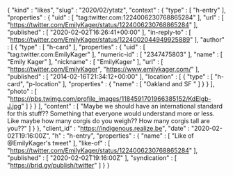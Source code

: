 {
  "kind" : "likes",
  "slug" : "2020/02/ytatz",
  "context" : {
    "type" : [ "h-entry" ],
    "properties" : {
      "uid" : [ "tag:twitter.com:1224006230768865284" ],
      "url" : [ "https://twitter.com/EmilyKager/status/1224006230768865284" ],
      "published" : [ "2020-02-02T16:26:41+00:00" ],
      "in-reply-to" : [ "https://twitter.com/EmilyKager/status/1224002044949925889" ],
      "author" : [ {
        "type" : [ "h-card" ],
        "properties" : {
          "uid" : [ "tag:twitter.com:EmilyKager" ],
          "numeric-id" : [ "2347475803" ],
          "name" : [ "Emily Kager" ],
          "nickname" : [ "EmilyKager" ],
          "url" : [ "https://twitter.com/EmilyKager", "https://www.emilykager.com/" ],
          "published" : [ "2014-02-16T21:34:12+00:00" ],
          "location" : [ {
            "type" : [ "h-card", "p-location" ],
            "properties" : {
              "name" : [ "Oakland and SF " ]
            }
          } ],
          "photo" : [ "https://pbs.twimg.com/profile_images/1184591701966385152/KdEIgb-J.jpg" ]
        }
      } ],
      "content" : [ "Maybe we should have an international standard for this stuff?? Something that everyone would understand more or less. Like maybe how many corgis do you weigh?? How many corgis tall are you??" ]
    }
  },
  "client_id" : "https://indigenous.realize.be",
  "date" : "2020-02-02T19:16:00Z",
  "h" : "h-entry",
  "properties" : {
    "name" : [ "Like of @EmilyKager's tweet" ],
    "like-of" : [ "https://twitter.com/EmilyKager/status/1224006230768865284" ],
    "published" : [ "2020-02-02T19:16:00Z" ],
    "syndication" : [ "https://brid.gy/publish/twitter" ]
  }
}

